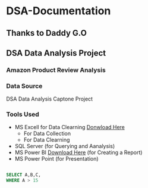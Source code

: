 # DSA-Documentation
## Thanks to Daddy G.O

## DSA Data Analysis Project 
### **Amazon Product Review Analysis**

 ### Data Source 
 DSA Data Analysis Captone Project

 ### **Tools Used**
- MS Excell for Data Clearning [Donwload Here](https://support.microsoft.com/en-us/office/download-and-install-or-reinstall-office-2021-office-2019-or-office-2016-7c695b06-6d1a-4917-809c-98ce43f86479)
  - For Data Collection
  - For Data Clearning 
- SQL Server (for Querying and Aanalysis)
- MS Power BI [Download Here](https://www.microsoft.com/en-us/power-platform/products/power-bi/downloads) (for Creating a Report)
- MS Power Point (for Presentation)


  
``` SQL ![WhatsApp Image 2025-06-15 at 07 05 26](https://github.com/user-attachments/assets/a07626ef-d69f-4cca-8bfd-b2aaf15374f6)

SELECT A,B,C, 
WHERE A > 15

```

